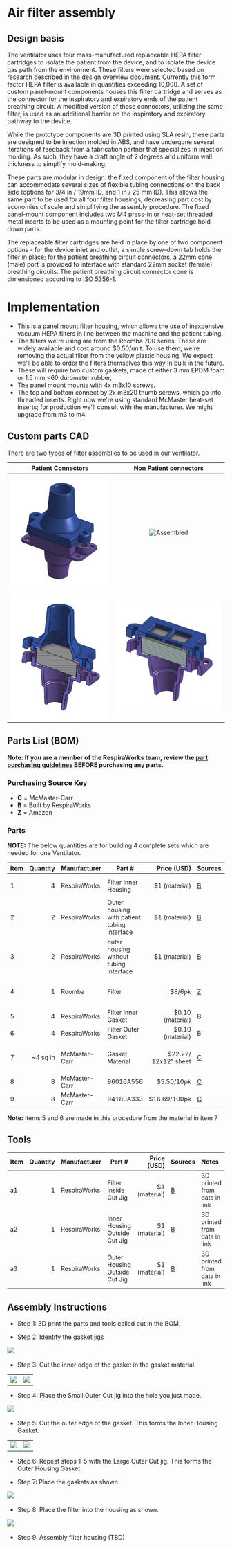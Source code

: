 # Air filter assembly

## Design basis

The ventilator uses four mass-manufactured replaceable HEPA filter cartridges to isolate the patient from the device,
and to isolate the device gas path from the environment. These filters were selected based on research described in the
design overview document. Currently this form factor HEPA filter is available in quantities exceeding 10,000. A set of
custom panel-mount components houses this filter cartridge and serves as the connector for the inspiratory and
expiratory ends of the patient breathing circuit. A modified version of these connectors, utilizing the same filter,
is used as an additional barrier on the inspiratory and expiratory pathway to the device.

While the prototype components are 3D printed using SLA resin, these parts are designed to be injection molded in ABS,
and have undergone several iterations of feedback from a fabrication partner that specializes in injection molding. As
such, they have a draft angle of 2 degrees and uniform wall thickness to simplify mold-making.

These parts are modular in design: the fixed component of the filter housing can accommodate several sizes of flexible
tubing connections on the back side (options for 3/4 in / 19mm ID, and 1 in / 25 mm ID). This allows the same part to be
used for all four filter housings, decreasing part cost by economies of scale and simplifying the assembly procedure.
The fixed panel-mount component includes two M4 press-in or heat-set threaded metal inserts to be used as a mounting
point for the filter cartridge hold-down parts.

The replaceable filter cartridges are held in place by one of two component options - for the device inlet and outlet,
a simple screw-down tab holds the filter in place; for the patient breathing circuit connectors, a 22mm cone (male) port
is provided to interface with standard 22mm socket (female) breathing circuits. The patient breathing circuit connector
cone is dimensioned according to [ISO 5356-1](https://www.iso.org/obp/ui#iso:std:iso:5356:-1:ed-4:v1:en).

# Implementation

- This is a panel mount filter housing, which allows the use of inexpensive vacuum HEPA filters in line between the
machine and the patient tubing.
- The filters we're using are from the Roomba 700 series. These are widely available and cost around $0.50/unit. To use
them, we're removing the actual filter from the yellow plastic housing. We expect we'll be able to order the filters
themselves this way in bulk in the future.
- These will require two custom gaskets, made of either 3 mm EPDM foam or 1.5 mm <60 durometer rubber,
- The panel mount mounts with 4x m3x10 screws.
- The top and bottom connect by 2x m3x20 thumb screws, which go into threaded inserts. Right now we're using standard
McMaster heat-set inserts; for production we'll consult with the manufacturer. We might upgrade from m3 to m4.

## Custom parts CAD
There are two types of filter assemblies to be used in our ventilator.

|   Patient Connectors       |  Non Patient connectors  |
|:--------------------------------:|:-------------------------------:|
|![Assembled](assets/PatientConnectorAssembly.png)|  ![Assembled](assets/NonPatientConnectorAssembly.png) |
|![Sectional](assets/PatientConnectorSection.png) |  ![Sectional](assets/NonPatientConnectorSection.png)  |

## Parts List (BOM)

**Note: If you are a member of the RespiraWorks team, review the
[part purchasing guidelines](../../manufacturing/README.md#part-purchasing-guidelines)
BEFORE purchasing any parts.**

### Purchasing Source Key

* **C** = McMaster-Carr
* **B** = Built by RespiraWorks
* **Z** = Amazon

### Parts

**NOTE:** The below quantities are for building 4 complete sets which are needed for one Ventilator.

| Item | Quantity | Manufacturer  | Part #               | Price (USD)      |Sources     | Notes |
| ---- |---------:| ------------- | -------------------- | ----------------:|:-----------|:------|
| 1    |        4 | RespiraWorks  | Filter Inner Housing | $1 (material)    | [B][1rw]   | 3D printed from data in link |
| 2    |        2 | RespiraWorks  | Outer housing with patient tubing interface  | $1 (material)    | [B][2rw]   | 3D printed from data in link |
| 3    |        2 | RespiraWorks  | outer housing without tubing interface | $1 (material)    | [B][3rw]   | 3D printed from data in link |
| 4    |        1 | Roomba        | Filter               | $8/6pk           | [Z][4amzn] | removed from filter unit as delivered |
| 5    |        4 | RespiraWorks  | Filter Inner Gasket  | $0.10 (material) | B          | make using item 6 below |
| 6    |        4 | RespiraWorks  | Filter Outer Gasket  | $0.10 (material) | B          | make using item 6 below |
| 7    | ~4 sq in | McMaster-Carr | Gasket Material      | $22.22/ 12x12" sheet | [C][9mcmc] | cut with jigs to make items 4 and 5 |
| 8    |        8 | McMaster-Carr | 96016A556            | $5.50/10pk       | [C][7mcmc] | thumbscrews |
| 9    |        8 | McMaster-Carr | 94180A333            | $16.69/100pk     | [C][8mcmc] | inserts |


[1rw]: assets/Filter%20housing.stl
[2rw]: assets/Filter%20cover%20-%20patient%20connector.stl
[3rw]: assets/Filter%20cover%20-%20air%20vent.stl
[4amzn]: https://www.amazon.com/gp/product/B01KNZCW8E
[9mcmc]: https://www.mcmaster.com/8785K82-8785K822/
[7mcmc]: https://www.mcmaster.com/96016A556-96016A831/
[8mcmc]: https://www.mcmaster.com/94180A333/


**Note:** items 5 and 6 are made in this procedure from the material in item 7

## Tools

| Item | Quantity | Manufacturer  | Part #                         | Price (USD)   | Sources   | Notes |
| ---- |---------:| ------------- | ------------------------------ | -------------:|:----------|:------|
| a1   |        1 | RespiraWorks  | Filter Inside Cut Jig          | $1 (material) | [B][a1rw] | 3D printed from data in link |
| a2   |        1 | RespiraWorks  | Inner Housing Outside Cut Jig  | $1 (material) | [B][a2rw] | 3D printed from data in link |
| a3   |        1 | RespiraWorks  | Outer Housing Outside Cut Jig  | $1 (material) | [B][a3rw] | 3D printed from data in link |

[a1rw]: assets/filter-gasket-jig-inside.stl
[a2rw]: assets/filter-gasket-jig-outsideSmall.stl
[a3rw]: assets/filter-gasket-jig-outsideLarge.stl


## Assembly Instructions

- Step 1: 3D print the parts and tools called out in the BOM.

- Step 2: Identify the gasket jigs

![](assets/MakeGasket1.jpg)

- Step 3: Cut the inner edge of the gasket in the gasket material.

|                            |                             |
|:--------------------------:|:---------------------------:|
|![](assets/MakeGasket2.jpg) | ![](assets/MakeGasket3.jpg) |

- Step 4: Place the Small Outer Cut jig into the hole you just made.

![](assets/MakeGasket4.jpg)

- Step 5: Cut the outer edge of the gasket.  This forms the Inner Housing Gasket.

|                            |                             |
|:--------------------------:|:---------------------------:|
|![](assets/MakeGasket5.jpg) | ![](assets/MakeGasket6.jpg) |


- Step 6: Repeat steps 1-5 with the Large Outer Cut jig.  This forms the Outer Housing Gasket

- Step 7: Place the gaskets as shown.

![](assets/MakeGasket7.jpg)

- Step 8: Place the filter into the housing as shown.

![](assets/MakeGasket8.jpg)

- Step 9: Assembly filter housing (TBD)
